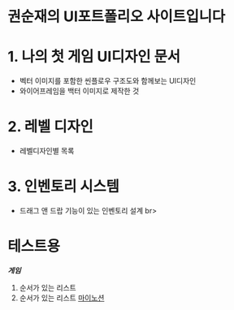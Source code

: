 
권순재의 UI포트폴리오 사이트입니다
=====

# 

# 1. 나의 첫 게임 UI디자인 문서
- 벡터 이미지를 포함한 씬플로우 구조도와 함께보는 UI디자인
- 와이어프레임을 백터 이미지로 제작한 것
# 2. 레벨 디자인
- 레벨디자인별 목록
# 3. 인벤토리 시스템
- 드래그 앤 드랍 기능이 있는 인벤토리 설계
br>



# 테스트용
__*게임*__</br>

1. 순서가 있는 리스트
2. 순서가 있는 리스트
[마이노션](https://atentsgamedesign.notion.site/atentsgamedesign/UXUI-58fbd6f6b6594252afe75f2e6078dd36)